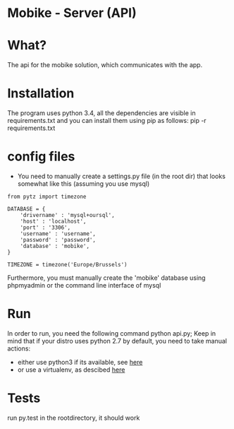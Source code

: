 Mobike - Server (API)
=====================

# What?
The api for the mobike solution, which communicates with the app.

# Installation
The program uses python 3.4, all the dependencies are visible in requirements.txt and you can install them using pip as follows: pip -r requirements.txt

# config files
* You need to manually create a settings.py file (in the root dir) that looks somewhat like this (assuming you use mysql)
```
from pytz import timezone

DATABASE = {
	'drivername' : 'mysql+oursql',
	'host' : 'localhost',
	'port' : '3306',
	'username' : 'username',
	'password' : 'password',
	'database' : 'mobike',
}

TIMEZONE = timezone('Europe/Brussels')
```

Furthermore, you must manually create the 'mobike' database using phpmyadmin or the command line interface of mysql


# Run
In order to run, you need the following command
python api.py;
Keep in mind that if your distro uses python 2.7 by default, you need to take manual actions:
* either use python3 if its available, see [here](http://askubuntu.com/questions/350751/install-and-run-python-3-at-the-same-time-than-python-2)
* or use a virtualenv, as descibed [here](http://askubuntu.com/questions/279959/how-to-create-a-virtualenv-with-python3-3-in-ubuntu)

# Tests
run py.test in the rootdirectory, it should work